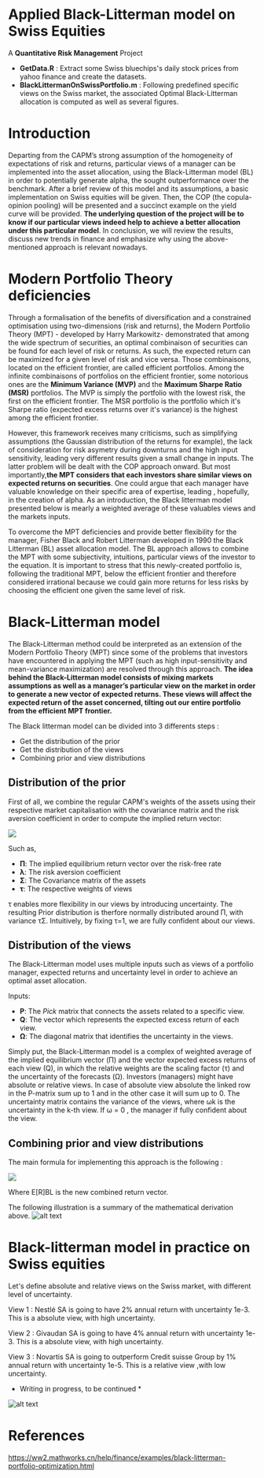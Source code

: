 # Applied Black-Litterman model on Swiss Equities
A **Quantitative Risk Management** Project

* **GetData.R** : Extract some Swiss bluechips's daily stock prices from yahoo finance and create the datasets.
* **BlackLittermanOnSwissPortfolio.m** : Following predefined specific views on the Swiss market, the associated Optimal Black-Litterman allocation is computed as well as several figures. 

# Introduction

Departing from the CAPM’s strong assumption of the homogeneity of expectations of risk
and returns, particular views of a manager can be implemented into the asset allocation, using
the Black-Litterman model (BL) in order to potentially generate alpha, the sought outperformance over
the benchmark. After a brief review of this model and its assumptions, a basic implementation
on Swiss equities will be given.
Then, the COP (the copula-opinion pooling) will be presented and a succinct
example on the yield curve will be provided. **The underlying question of the project will be to
know if our particular views indeed help to achieve a better allocation under this particular model**. In
conclusion, we will review the results, discuss new trends in finance and emphasize why using
the above-mentioned approach is relevant nowadays.


# Modern Portfolio Theory deficiencies

Through a formalisation of the benefits of diversification and a constrained optimisation using two-dimensions (risk and returns), the Modern Portfolio Theory (MPT) - developed by Harry Markowitz- demonstrated that among the wide spectrum of securities, an optimal combinaison of securities can be found for each level of risk or returns.
As such, the expected return can be maximized for a given level of risk and vice versa. Those combinaisons, located on the efficient frontier, are called efficient portfolios.
Among the infinite combinaisons of portfolios on the efficient frontier, some notorious ones are the **Minimum Variance (MVP)** and the **Maximum Sharpe Ratio (MSR)** portfolios. The MVP is simply the portfolio with the lowest risk, the first on the efficient frontier. The MSR portfolio is the portfolio which it's Sharpe ratio (expected excess returns over it's variance) is the highest among the efficient frontier.

However, this framework receives many criticisms, such as simplifying assumptions (the Gaussian distribution of the returns for example), the lack of consideration for risk asymetry during downturns and the high input sensitivity, leading very different results given a small change in inputs. The latter problem will be dealt with the COP approach onward. But most importantly,**the MPT considers that each investors share similar views on expected returns on securities**. One could argue that each manager have valuable knowledge on their specific area of expertise, leading , hopefully, in the creation of alpha. As an introduction, the Black litterman model presented below is mearly a weighted average of these valuables views and the markets inputs.

To overcome the MPT deficiencies and provide better flexibility for the manager, Fisher Black and Robert Litterman developed in 1990 the Black Litterman (BL) asset allocation model. The BL approach allows to combine the MPT with some subjectivity, intuitions, particular views of the investor to the equation. It is important to stress that this newly-created portfolio is, following the traditional MPT, below the efficient frontier and therefore considered irrational because we could gain more returns for less risks by choosing the efficient one given the same level of risk.


# Black-Litterman model

The Black-Litterman method could be interpreted as an extension of the Modern Portfolio
Theory (MPT) since some of the problems that investors have encountered in applying the MPT
(such as high input-sensitivity and mean-variance maximization) are resolved through this
approach. **The idea behind the Black-Litterman model consists of mixing markets assumptions
as well as a manager’s particular view on the market in order to generate a new vector of
expected returns. These views will affect the expected return of the asset concerned, tilting out
our entire portfolio from the efficient MPT frontier.**

The Black litterman model can be divided into 3 differents steps : 

* Get the distribution of the prior
* Get the distribution of the views
* Combining prior and view distributions

## Distribution of the prior

First of all, we combine the regular CAPM's weights of the assets using their respective market capitalisation with the covariance matrix and the risk aversion coefficient in order to compute the implied return vector:

<img src="https://render.githubusercontent.com/render/math?math=\Pi = \lambda  \Sigma W_{Mkt}">

Such as,
* **П**: The implied equilibrium return vector over the risk-free rate
* **λ**: The risk aversion coefficient 
* **Σ**: The Covariance matrix of the assets
* **τ**: The respective weights of views

τ enables more flexibility in our views by introducing uncertainty.
The resulting Prior distribution is therfore normally distributed around П, with variance τΣ. Intuitively, by fixing τ=1, we are fully confident about our views.

## Distribution of the views
The Black-Litterman model uses multiple inputs such as views of a portfolio manager,
expected returns and uncertainty level in order to achieve an optimal asset allocation.

Inputs:

* **P**: The *Pick* matrix that connects the assets related to a specific view.
* **Q**: The vector which represents the expected excess return of each view.
* **Ω**: The diagonal matrix that identifies the uncertainty in the views.

Simply put, the Black-Litterman model is a complex of weighted average of the implied
equilibrium vector (П) and the vector expected excess returns of each view (Q), in which the
relative weights are the scaling factor (τ) and the uncertainty of the forecasts (Ω). Investors
(managers) might have absolute or relative views. In case of absolute view absolute the linked
row in the P-matrix sum up to 1 and in the other case it will sum up to 0. The uncertainty matrix
contains the variance of the views, where ωk is the uncertainty in the k-th view. If ω = 0 ,
the manager if fully confident about the view.

## Combining prior and view distributions

The main formula for implementing this approach is the following :

<img src="https://render.githubusercontent.com/render/math?math=E(R)_{BL}= [ (\tau  \Sigma) ^{-1}  + P^{T}  \Omega^{-1} P]^{-1}  [(\tau   \Sigma )^{-1} \Pi +P^{T} \Omega^{-1} Q]">

Where E[R]BL is the new combined return vector. 

The following illustration is a summary of the mathematical derivation above.
 ![alt text](https://github.com/BijanSN/Applied-Black-Litterman-on-Swiss-portfolios/blob/master/Plots/BL_Summary.PNG)
                                                                                                                 

# Black-litterman model in practice on Swiss equities

Let's define absolute and relative views on the Swiss market, with different level of uncertainty.

View 1 : Nestlé SA is going to have 2% annual return with uncertainty 1e-3.
         This is a absolute view, with high uncertainty.

View 2 : Givaudan SA is going to have 4% annual return with uncertainty 1e-3.
         This is a absolute view, with high uncertainty.

View 3 : Novartis SA is going to outperform Credit suisse Group by 1% annual return with uncertainty 1e-5.
         This is a relative view ,with low uncertainty.


* Writing in progress, to be continued * 

![alt text](https://github.com/BijanSN/Applied-Black-Litterman-on-Swiss-portfolios/blob/master/Plots/PieAllocation.png)

# References

https://ww2.mathworks.cn/help/finance/examples/black-litterman-portfolio-optimization.html
